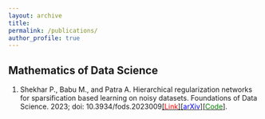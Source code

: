 ```yaml
---
layout: archive
title:
permalink: /publications/
author_profile: true
---
```


<!-- {% if author.googlescholar %}
  You can also find my articles on <u><a href="{{author.googlescholar}}">my Google Scholar profile</a>.</u>
{% endif %}

{% include base_path %}

{% for post in site.publications reversed %}
  {% include archive-single.html %}
{% endfor %} -->

## Mathematics of Data Science
1. Shekhar P., Babu M., and Patra A. Hierarchical regularization networks for sparsification based learning on noisy datasets. Foundations of Data Science. 2023; doi: 10.3934/fods.2023009[[<span style="color:red">Link</span>]](https://www.aimsciences.org/article/doi/10.3934/fods.2023009?viewType=HTML)[[<span style="color:blue">arXiv</span>]](https://arxiv.org/pdf/2006.05444.pdf)[[<span style="color:green">Code</span>]](https://github.com/p-shekhar/Hierarchical_noisy).

